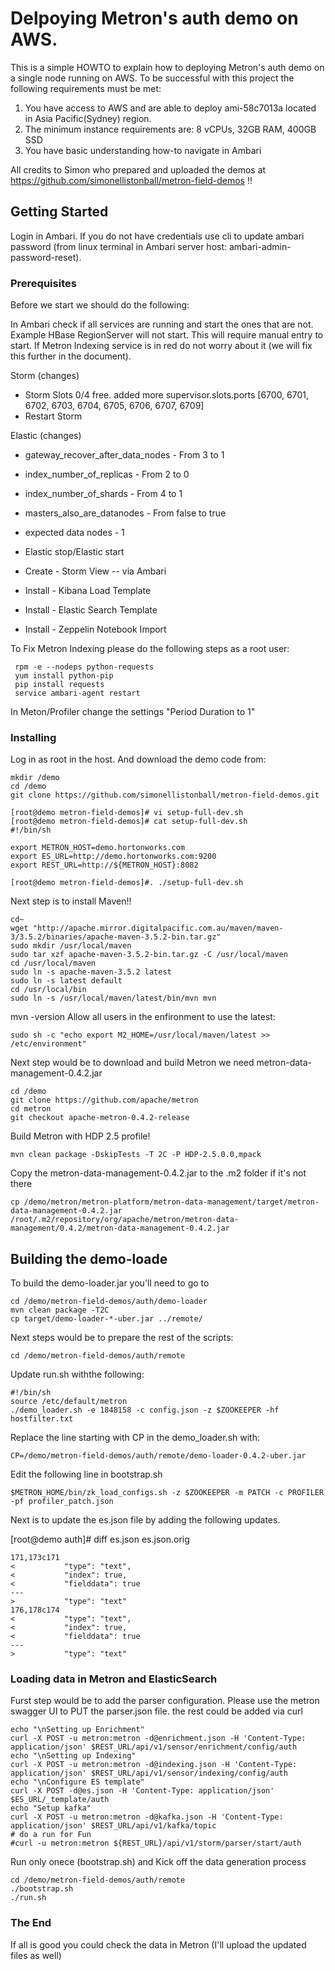 # Delpoying Metron's auth demo on AWS.

This is a simple HOWTO to explain how to deploying Metron's auth demo on a single node running on AWS. To be successful with this project the following requirements must be met:

1. You have access to AWS and are able to deploy ami-58c7013a located in Asia Pacific(Sydney) region.
2. The minimum instance requirements are: 8 vCPUs, 32GB RAM, 400GB SSD
3. You have basic understanding how-to navigate in Ambari

All credits to Simon who prepared and uploaded the demos at  https://github.com/simonellistonball/metron-field-demos !!

## Getting Started

Login in Ambari. If you do not have credentials use cli to update ambari password (from linux terminal in Ambari server host:
ambari-admin-password-reset).

### Prerequisites

Before we start we should do the following:

In Ambari check if all services are running and start the ones that are not. Example HBase RegionServer will not start. This will require manual entry to start. If Metron Indexing service is in red do not worry about it (we will fix this further in the document).

Storm (changes)

* Storm Slots 0/4 free. added more supervisor.slots.ports [6700, 6701, 6702, 6703, 6704,  6705,  6706,  6707,  6709]
* Restart Storm

Elastic (changes)

* gateway_recover_after_data_nodes -  From 3 to 1
* index_number_of_replicas - From 2 to 0
* index_number_of_shards - From 4 to 1
* masters_also_are_datanodes - From false to true
* expected data nodes - 1
* Elastic stop/Elastic start

* Create - Storm View -- via Ambari
* Install - Kibana Load Template
* Install - Elastic Search Template 
* Install - Zeppelin Notebook Import

To Fix Metron Indexing please do the following steps as a root user:

```
 rpm -e --nodeps python-requests
 yum install python-pip
 pip install requests
 service ambari-agent restart

```
In Meton/Profiler change the settings "Period Duration to 1"

### Installing

Log in as root in the host. And download the demo code from:

```
mkdir /demo
cd /demo
git clone https://github.com/simonellistonball/metron-field-demos.git
```

```
[root@demo metron-field-demos]# vi setup-full-dev.sh
[root@demo metron-field-demos]# cat setup-full-dev.sh
#!/bin/sh

export METRON_HOST=demo.hortonworks.com
export ES_URL=http://demo.hortonworks.com:9200
export REST_URL=http://${METRON_HOST}:8082

```

```
[root@demo metron-field-demos]#. ./setup-full-dev.sh

```

Next step is to install Maven!!

```
cd~
wget "http://apache.mirror.digitalpacific.com.au/maven/maven-3/3.5.2/binaries/apache-maven-3.5.2-bin.tar.gz"
sudo mkdir /usr/local/maven
sudo tar xzf apache-maven-3.5.2-bin.tar.gz -C /usr/local/maven
cd /usr/local/maven
sudo ln -s apache-maven-3.5.2 latest
sudo ln -s latest default
cd /usr/local/bin
sudo ln -s /usr/local/maven/latest/bin/mvn mvn
```
mvn -version
Allow all users in the enfironment to use the latest:
```
sudo sh -c "echo export M2_HOME=/usr/local/maven/latest >> /etc/environment"
```

Next step would be to download and build Metron we need metron-data-management-0.4.2.jar

```
cd /demo
git clone https://github.com/apache/metron
cd metron
git checkout apache-metron-0.4.2-release
```

Build Metron with HDP 2.5 profile!
```
mvn clean package -DskipTests -T 2C -P HDP-2.5.0.0,mpack
```

Copy the metron-data-management-0.4.2.jar to the .m2 folder if it's not there

```
cp /demo/metron/metron-platform/metron-data-management/target/metron-data-management-0.4.2.jar /root/.m2/repository/org/apache/metron/metron-data-management/0.4.2/metron-data-management-0.4.2.jar
```

## Building the demo-loade

To build the demo-loader.jar you'll need to go to

```
cd /demo/metron-field-demos/auth/demo-loader
mvn clean package -T2C
cp target/demo-loader-*-uber.jar ../remote/
```

Next steps would be to prepare the rest of the scripts:

```
cd /demo/metron-field-demos/auth/remote
```

Update run.sh withthe following:
```
#!/bin/sh
source /etc/default/metron
./demo_loader.sh -e 1848158 -c config.json -z $ZOOKEEPER -hf hostfilter.txt
```

Replace the line starting with CP in the demo_loader.sh with:
```
CP=/demo/metron-field-demos/auth/remote/demo-loader-0.4.2-uber.jar
```

Edit the following line in bootstrap.sh 
```
$METRON_HOME/bin/zk_load_configs.sh -z $ZOOKEEPER -m PATCH -c PROFILER -pf profiler_patch.json
```

Next is to update the es.json file by adding the following updates. 

[root@demo auth]# diff es.json es.json.orig
```
171,173c171
<           "type": "text",
<           "index": true,
<           "fielddata": true
---
>           "type": "text"
176,178c174
<           "type": "text",
<           "index": true,
<           "fielddata": true
---
>           "type": "text"
```

### Loading data in Metron and ElasticSearch

Furst step would be to add the parser configuration. Please use the metron swagger UI to PUT the parser.json file.
the rest could be added via curl

```
echo "\nSetting up Enrichment"
curl -X POST -u metron:metron -d@enrichment.json -H 'Content-Type: application/json' $REST_URL/api/v1/sensor/enrichment/config/auth
echo "\nSetting up Indexing"
curl -X POST -u metron:metron -d@indexing.json -H 'Content-Type: application/json' $REST_URL/api/v1/sensor/indexing/config/auth
echo "\nConfigure ES template"
curl -X POST -d@es.json -H 'Content-Type: application/json' $ES_URL/_template/auth
echo "Setup kafka"
curl -X POST -u metron:metron -d@kafka.json -H 'Content-Type: application/json' $REST_URL/api/v1/kafka/topic
# do a run for Fun
#curl -u metron:metron ${REST_URL}/api/v1/storm/parser/start/auth
```

Run only onece (bootstrap.sh) and Kick off the data generation process

```
cd /demo/metron-field-demos/auth/remote
./bootstrap.sh
./run.sh
```

### The End

If all is good you could check the data in Metron (I'll upload the updated files as well)

